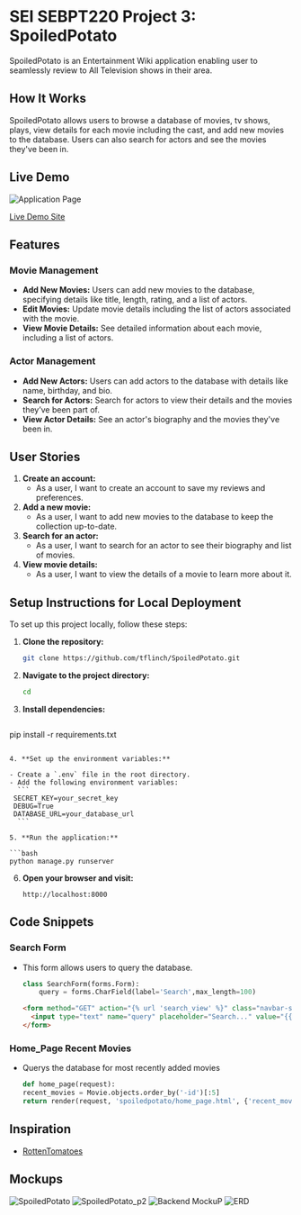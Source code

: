 # SEI SEBPT220 Project 3: SpoiledPotato

SpoiledPotato is an Entertainment Wiki application enabling user to seamlessly review to All Television shows in their area.

## How It Works

SpoiledPotato allows users to browse a database of movies, tv shows, plays, view details for each movie including the cast, and add new movies to the database. Users can also search for actors and see the movies they've been in.

## Live Demo

![Application Page](/assets/img/image.png)

[Live Demo Site]()

## Features

### Movie Management

- **Add New Movies:** Users can add new movies to the database, specifying details like title, length, rating, and a list of actors.
- **Edit Movies:** Update movie details including the list of actors associated with the movie.
- **View Movie Details:** See detailed information about each movie, including a list of actors.

### Actor Management

- **Add New Actors:** Users can add actors to the database with details like name, birthday, and bio.
- **Search for Actors:** Search for actors to view their details and the movies they’ve been part of.
- **View Actor Details:** See an actor's biography and the movies they've been in.

## User Stories

1. **Create an account:**
   - As a user, I want to create an account to save my reviews and preferences.
2. **Add a new movie:**
   - As a user, I want to add new movies to the database to keep the collection up-to-date.
3. **Search for an actor:**
   - As a user, I want to search for an actor to see their biography and list of movies.
4. **View movie details:**
   - As a user, I want to view the details of a movie to learn more about it.

## Setup Instructions for Local Deployment

To set up this project locally, follow these steps:

1. **Clone the repository:**

   ```bash
   git clone https://github.com/tflinch/SpoiledPotato.git
   ```

2. **Navigate to the project directory:**

   ```bash
   cd 
   ```

3. **Install dependencies:**

   ```bash
  pip install -r requirements.txt
   ```

4. **Set up the environment variables:**

   - Create a `.env` file in the root directory.
   - Add the following environment variables:
     ```
    SECRET_KEY=your_secret_key
    DEBUG=True
    DATABASE_URL=your_database_url
     ```

5. **Run the application:**

   ```bash
   python manage.py runserver
   ```

6. **Open your browser and visit:**
   ```
   http://localhost:8000
   ```

## Code Snippets

### Search Form
- This form allows users to query the database.
    ```python
    class SearchForm(forms.Form):
        query = forms.CharField(label='Search',max_length=100)
    ```
    ```html
    <form method="GET" action="{% url 'search_view' %}" class="navbar-search">
      <input type="text" name="query" placeholder="Search..." value="{{ request.GET.query }}" class="search-input">
    </form>
    ```

### Home_Page Recent Movies
- Querys the database for most recently added movies
    ```python
    def home_page(request):
    recent_movies = Movie.objects.order_by('-id')[:5]
    return render(request, 'spoiledpotato/home_page.html', {'recent_movies': recent_movies})
    ```


## Inspiration

- [RottenTomatoes](https://www.rottentomatoes.com/)

## Mockups

![SpoiledPotato](assets/img/FrontendMockup.png)
![SpoiledPotato_p2](assets/img/FrontendMockup_p2.png)
![Backend MockuP](assets/img/BackendMockup.png)
![ERD](assets/img/ERD.png)

